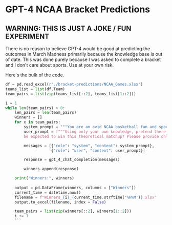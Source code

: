 # GPT-4 NCAA Bracket Predictions
## WARNING: THIS IS JUST A JOKE / FUN EXPERIMENT
There is no reason to believe GPT-4 would be good at predicting the outcomes in March Madness primarily because the knowledge base is out of date. This was done purely because I was asked to complete a bracket and I don't care about sports. Use at your own risk. 

Here's the bulk of the code.

```python
df = pd.read_excel(r"./bracket-predictions/NCAA_Games.xlsx")
teams_list = list(df.Team)
team_pairs = list(zip(teams_list[::2], teams_list[1::2]))

i = 1
while len(team_pairs) > 0:
    len_pairs = len(team_pairs)
    winners = []
    for x in team_pairs:
        system_prompt = """You are an avid NCAA basketball fan and sports analyst."""
        user_prompt = f"""Using only your own knowledge, pretend there is a men's basketball matchup between {x[0]} and {x[1]}. Who might
        be expected to win this theoretical matchup? Please provide only the name of the team you might expect to win, no other prose required."""

        messages = [{"role": "system", "content": system_prompt},
                    {"role": "user", "content": user_prompt}]

        response = gpt_4_chat_completion(messages)

        winners.append(response)

    print("Winners:", winners)
    
    output = pd.DataFrame(winners, columns = ["Winners"])
    current_time = datetime.now()
    filename = f"Winners_{i}_{current_time.strftime('%H%M')}.xlsx"
    output.to_excel(filename, index = False)

    team_pairs = list(zip(winners[::2], winners[1::2]))
    i += 1
    ```

